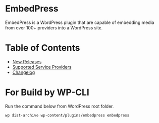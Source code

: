 # EmbedPress
EmbedPress is a WordPress plugin that are capable of embedding media from over 100+ providers into a WordPress site.

# Table of Contents
- [New Releases](https://github.com/WPDevelopers/embedpress/releases)
- [Supported Service Providers](https://github.com/WPDevelopers/Embera/blob/master/doc/02-providers.md)
- [Changelog](https://github.com/WPDevelopers/embedpress/releases)

# For Build by WP-CLI
Run the command below from WordPress root folder.

`wp dist-archive wp-content/plugins/embedpress embedpress`
